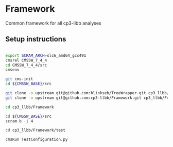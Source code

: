 # Framework
Common framework for all cp3-llbb analyses

## Setup instructions

```bash

export SCRAM_ARCH=slc6_amd64_gcc491
cmsrel CMSSW_7_4_4
cd CMSSW_7_4_4/src
cmsenv

git cms-init
cd ${CMSSW_BASE}/src 

git clone -o upstream git@github.com:blinkseb/TreeWrapper.git cp3_llbb/TreeWrapper
git clone -o upstream git@github.com:cp3-llbb/Framework.git cp3_llbb/Framework

cd cp3_llbb/Framework

cd ${CMSSW_BASE}/src
scram b -j 4

cd cp3_llbb/Framework/test

cmsRun TestConfiguration.py


```
